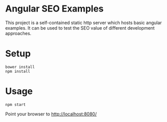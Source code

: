 # Angular SEO Examples

This project is a self-contained static http server which hosts basic angular examples. It can be used to test the SEO value of different development approaches.

# Setup

    bower install
    npm install

# Usage

    npm start

Point your browser to [http://localhost:8080/](http://localhost:8080/)
